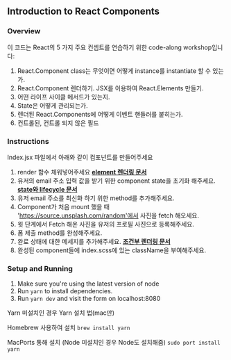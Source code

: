 ## Introduction to React Components ##

### Overview ###
이 코드는 React의 5 가지 주요 컨셉트를 연습하기 위한 code-along workshop입니다: 
1. React.Component class는 무엇이면 어떻게 instance를 instantiate 할 수 있는가.
2. React.Component 렌더하기. JSX를 이용하여 React.Elements 만들기.
3. 어떤 라이프 사이클 메서드가 있는지.
4. State은 어떻게 관리되는가.
5. 렌더된 React.Components에 어떻게 이벤트 핸들러를 붙히는가.
6. 컨트롤된, 컨트롤 되지 않은 필드

### Instructions ###
Index.jsx 파일에서 아래와 같이 컴포넌트를 만들어주세요
1. render 함수 체워넣어주세요
**[element 렌더링 문서](https://ko.reactjs.org/docs/rendering-elements.html)**
2. 유저의 email 주소 입력 값을 받기 위한 component state을 초기화 해주세요.
**[state와 lifecycle 문서](https://ko.reactjs.org/docs/state-and-lifecycle.html)**
3. 유저 email 주소를 최신화 하기 위한 method를 추가해주세요.
4. Component가 처음 mount 했을 때 'https://source.unsplash.com/random'에서 사진을 fetch 해오세요.
5. 윗 단계에서 Fetch 해온 사진을 유저의 프로필 사진으로 등록해주세요.
6. 폼 제출 method를 완성해주세요.
7. 완료 상태에 대한 메세지를 추가해주세요.
**[조건부 렌더링 문서](https://ko.reactjs.org/docs/conditional-rendering.html)**
8. 완성된 component들에 index.scss에 있는 className을 부여해주세요.

### Setup and Running ###
1. Make sure you're using the latest version of node
2. Run `yarn` to install dependencies.
3. Run `yarn dev` and visit the form on localhost:8080

Yarn 미설치인 경우 Yarn 설치 법(mac만)

Homebrew 사용하여 설치
```brew install yarn```

MacPorts 통해 설치 (Node 미설치인 경우 Node도 설치해줌)
```sudo port install yarn```


